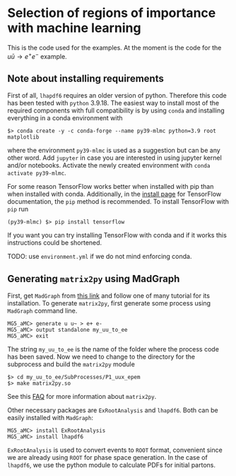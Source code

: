 # Selection of regions of importance with machine learning

This is the code used for the examples.
At the moment is the code for the $u\bar{u} \to e^+ e^-$ example.


## Note about installing requirements

First of all, `lhapdf6` requires an older version of python.
Therefore this code has been tested with `python` 3.9.18.
The easiest way to install most of the required components with full compatibility
is by using `conda` and installing everything in a conda environment with

	$> conda create -y -c conda-forge --name py39-mlmc python=3.9 root matplotlib

where the environment `py39-mlmc` is used as a suggestion but can be any other word.
Add `jupyter` in case you are interested in using jupyter kernel and/or notebooks.
Activate the newly created environment with `conda activate py39-mlmc`.

For some reason TensorFlow works better when installed with pip than when installed with conda.
Additionally, in the [install page](https://www.tensorflow.org/install) for
TensorFlow documentation, the `pip` method is recommended.
To install TensorFlow with `pip` run

	(py39-mlmc) $> pip install tensorflow

If you want you can try installing TensorFlow with conda and if it works this
instructions could be shortened.

TODO: use `environment.yml` if we do not mind enforcing conda.


## Generating `matrix2py` using MadGraph

First, get `MadGraph` from [this link](https://launchpad.net/mg5amcnlo) and
follow one of many tutorial for its installation.
To generate `matrix2py`, first generate some process using `MadGraph` command
line.

	MG5_aMC> generate u u~ > e+ e-
	MG5_aMC> output standalone my_uu_to_ee
	MG5_aMC> exit

The string `my_uu_to_ee` is the name of the folder where the process code has been saved.
Now we need to change to the directory for the subprocess and build the `matrix2py` module

	$> cd my_uu_to_ee/SubProcesses/P1_uux_epem
	$> make matrix2py.so

See this [FAQ](https://cp3.irmp.ucl.ac.be/projects/madgraph/wiki/FAQ-General-4) for more information about `matrix2py`.

Other necessary packages are `ExRootAnalysis` and `lhapdf6`.
Both can be easily installed with `MadGraph`:

	MG5_aMC> install ExRootAnalysis
	MG5_aMC> install lhapdf6

`ExRootAnalysis` is used to convert events to `ROOT` format,
convenient since we are already using `ROOT` for phase space generation.
In the case of `lhapdf6`, we use the python module to calculate
PDFs for initial partons.
